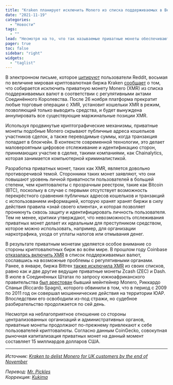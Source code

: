 ```yaml
---
title: "Kraken планирует исключить Monero из списка поддерживаемых в Великобритании валют уже к концу ноября"
date: "2021-11-19"
categories:
  - "Новости"
tags:
  - ""
lead: "Несмотря на то, что так называемые приватные монеты обеспечивают ни с чем не сравнимую защиту личной информации пользователей, у некоторых существуют опасения, что они в равной степени могут использоваться и для незаконной деятельности."
pager: true
toc: false
sidebar: "right"
widgets:
  - "taglist"
---
```


В электронном письме, которое [цитируют](https://www.reddit.com/r/CryptoCurrency/comments/qwww81/kraken_are_now_delisting_xmr_monero_from_their/) пользователи Reddit, восьмая по величине мировая криптовалютная биржа Kraken [сообщает](https://www.coingecko.com/en/exchanges) о том, что собирается исключить приватную монету Monero (XMR) из списка поддерживаемых валют в соответствии с регулятивными актами Соединённого Королевства. После 26 ноября платформа прекратит любые торговые операции с XMR, установит кошельки XMR в режим, позволяющий только выводить средства, и будет вынуждена аннулировать все существующие маржинальные позиции XMR.

Используя продвинутые криптографические механизмы, приватные монеты подобные Monero скрывают публичные адреса кошельков участников сделок, а также переводимые суммы, когда транзакция попадает в блокчейн. В контексте современной технологии, это делает маловероятным цифровое отслеживание и идентификацию сторон, принимающих участие в сделке, такими компаниями, как Chainalytics, которая занимается компьютерной криминалистикой.

Разработка приватных монет, таких как XMR, является довольно противоречивой темой. Сторонники таких монет заявляют, что они повышают уровень личной приватности пользователей в большей степени, чем криптовалюты с прозрачным реестром, такие как Bitcoin (BTC), поскольку в случае с первыми отсутствует возможность перекрёстного сравнения публичных адресов кошельков и транзакций с использованием информацией, которую хранят хранят биржи в силу действия правила «знай своего клиента», и которая позволяет проникнуть сквозь защиту и идентифицировать личность пользователя. Тем не менее, критики утверждают, что невозможность отслеживания приватных монет делает их идеальным для преступником средством, которое можно использовать, например, для организации наркотрафика, ухода от уплаты налогов или отмывания денег.

В результате приватным монетам уделяется особое внимание со стороны криптовалютных бирж во всём мире. В прошлом году Coinbase [отказалась включить XMR](https://cointelegraph.com/news/coinbase-ceo-exchange-wont-list-xmr-due-to-issue-with-regulators) в список поддерживаемых валют, сославшись на возможные проблемы с регулятивными органами. Ранее, в январе, биржа Bittrex [также исключила XMR](https://cointelegraph.com/news/regulators-dial-up-the-heat-dash-zec-and-monero-reach-boiling-point) из своих списков, равно как и две другие ведущие приватные монеты Zcash (ZEC) и Dash. В июле в Соединённых Штатах по запросу южноафриканского правительства [был арестован](https://cointelegraph.com/news/monero-s-former-maintainer-arrested-in-u-s-for-allegations-unrelated-to-cryptocurrency) бывший мейнтейнер Monero, Риккардо Спаньи (Riccardo Spagni), которого обвинили в том, что в период с 2009 по 2011 год он совершал мошеннические действия на территории ЮАР. Впоследствии его освободили из-под стражи, но судебное разбирательство продолжается по сей день.

Несмотря на неблагоприятное отношение со стороны централизованных организаций и административных органов, приватные монеты продолжают по-прежнему привлекают к себе пользователей криптовалюты. Согласно данным CoinGecko, совокупная рыночная капитализация приватных монет на данный момент составляет 15 миллиардов долларов США.

---

_Источник: [Kraken to delist Monero for UK customers by the end of November](https://cointelegraph.com/news/kraken-to-delist-monero-for-uk-customers-by-the-end-of-november)_

_Перевод: [Mr. Pickles](https://t.me/v1docq47)_  
_Коррекция: [Kukima](https://t.me/Kukima)_
